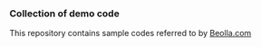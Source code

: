 ### Collection of demo code

This repository contains sample codes referred to by [Beolla.com](https://beolla.com)
